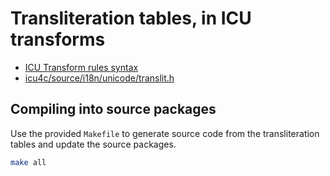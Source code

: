 Transliteration tables, in ICU transforms
==


- [ICU Transform rules syntax](https://www.unicode.org/reports/tr35/tr35-general.html#Transform_Rules_Syntax)
- [icu4c/source/i18n/unicode/translit.h](https://unicode-org.github.io/icu-docs/apidoc/dev/icu4c/classicu_1_1Transliterator.html#details)


Compiling into source packages
--

Use the provided `Makefile` to generate source code from the transliteration tables
and update the source packages.

```sh
make all
```


